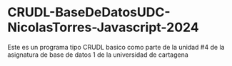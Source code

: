# CRUDL-BaseDeDatosUDC-NicolasTorres-Javascript-2024
 Este es un programa tipo CRUDL basico como parte de la unidad #4 de la asignatura de base de datos 1 de la universidad de cartagena
